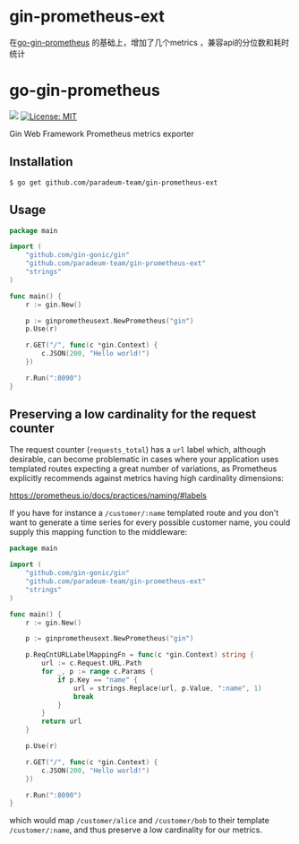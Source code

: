 # gin-prometheus-ext

在[go-gin-prometheus](https://github.com/zsais/go-gin-prometheus) 的基础上，增加了几个metrics ，兼容api的分位数和耗时统计



# go-gin-prometheus
[![](https://godoc.org/github.com/zsais/go-gin-prometheus?status.svg)](https://godoc.org/github.com/zsais/go-gin-prometheus) [![License: MIT](https://img.shields.io/badge/License-MIT-yellow.svg)](https://opensource.org/licenses/MIT)

Gin Web Framework Prometheus metrics exporter

## Installation

`$ go get github.com/paradeum-team/gin-prometheus-ext`

## Usage

```go
package main

import (
	"github.com/gin-gonic/gin"
	"github.com/paradeum-team/gin-prometheus-ext"
	"strings"
)

func main() {
	r := gin.New()

	p := ginprometheusext.NewPrometheus("gin")
	p.Use(r)

	r.GET("/", func(c *gin.Context) {
		c.JSON(200, "Hello world!")
	})

	r.Run(":8090")
}
```


## Preserving a low cardinality for the request counter

The request counter (`requests_total`) has a `url` label which,
although desirable, can become problematic in cases where your
application uses templated routes expecting a great number of
variations, as Prometheus explicitly recommends against metrics having
high cardinality dimensions:

https://prometheus.io/docs/practices/naming/#labels

If you have for instance a `/customer/:name` templated route and you
don't want to generate a time series for every possible customer name,
you could supply this mapping function to the middleware:

```go
package main

import (
	"github.com/gin-gonic/gin"
	"github.com/paradeum-team/gin-prometheus-ext"
	"strings"
)

func main() {
	r := gin.New()

	p := ginprometheusext.NewPrometheus("gin")

	p.ReqCntURLLabelMappingFn = func(c *gin.Context) string {
		url := c.Request.URL.Path
		for _, p := range c.Params {
			if p.Key == "name" {
				url = strings.Replace(url, p.Value, ":name", 1)
				break
			}
		}
		return url
	}

	p.Use(r)

	r.GET("/", func(c *gin.Context) {
		c.JSON(200, "Hello world!")
	})

	r.Run(":8090")
}
```

which would map `/customer/alice` and `/customer/bob` to their
template `/customer/:name`, and thus preserve a low cardinality for
our metrics.
